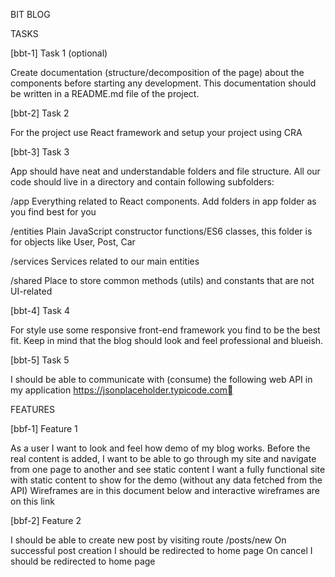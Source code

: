 BIT BLOG


TASKS


[bbt-1] Task 1 (optional)

Create documentation (structure/decomposition of the page) about the components before starting any development. This documentation should be written in a README.md file of the project.

[bbt-2] Task 2

For the project use React framework and setup your project using CRA


[bbt-3] Task 3

App should have neat and understandable folders and file structure. All our code should live in a directory and contain following subfolders:

/app
Everything related to React components. Add folders in app folder as you find best for you

/entities
Plain JavaScript constructor functions/ES6 classes, this folder is for objects like User, Post, Car

/services
Services related to our main entities

/shared
Place to store common methods (utils) and constants that are not UI-related


[bbt-4] Task 4

For style use some responsive front-end framework you find to be the best fit. Keep in mind that the blog should look and feel professional and blueish. 


[bbt-5] Task 5

I should be able to communicate with (consume) the following web API in my application 
https://jsonplaceholder.typicode.com


FEATURES

[bbf-1] Feature 1

As a user I want to look and feel how demo of my blog works. Before the real content is added, I want to be able to go through my site and navigate from one page to another and see static content
I want a fully functional site with static content to show for the demo (without any data fetched from the API)
Wireframes are in this document below and interactive wireframes are on this link 



[bbf-2] Feature 2
	
I should be able to create new post by visiting route /posts/new
On successful post creation I should be redirected to home page
On cancel I should be redirected to home page














